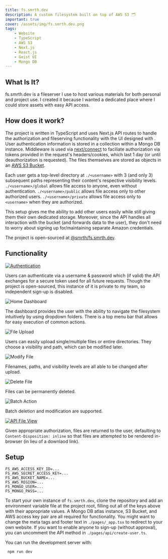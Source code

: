 ```yaml
---
title: fs.smrth.dev
description: A custom filesystem built on top of AWS S3 🗂
important: true
cover: /assets/img/fs.smrth.dev.png
tags:
    - Website
    - TypeScript
    - AWS S3
    - Next.js
    - React.js
    - Geist UI
    - Mongo DB
---
```


## What Is It?
fs.smrth.dev is a fileserver I use to host various materials for both personal and project use. I created it because I wanted a dedicated place where I could store assets with easy API access.

## How does it work?
The project is written in TypeScript and uses Next.js API routes to handle the authorization and fileserving functionality with the UI designed with . User authentication information is stored in a collection within a Mongo DB instance. Middleware is used via [next/connect](https://www.npmjs.com/package/next-connect) to faciliate authorization via tokens provided in the request's headers/cookies, which last 1 day (or until deauthorization is requested). The files themselves are stored as objects in an [AWS S3 Bucket](https://aws.amazon.com/s3/).

Each user gets a top-level directory at `./<username>` with 3 (and only 3) subsequent paths representing their content's respective visibility levels. `./<username>/global` allows file access to anyone, even without authentication. `./<username>/public` allows file access only to other authorized users. `./<username>/private` allows file access only to `<username>` when they are authorized.

This setup gives me the ability to add other users easily while still giving them their own dedicated storage. Moreover, since the API handles all interaction with the bucket (and forwards data to the user), they don't need to worry about signing up for/maintaining separate Amazon credentials.

The project is open-sourced at [@smrth/fs.smrth.dev](https://github.com/http-samc/fs.smrth.dev).

## Functionality
[![ Authentication](https://fs.smrth.dev/smrth/global/dev/smrth.dev/fs.smrth.dev/auth.png)](https://fs.smrth.dev)

Users can authenticate via a username & password which (if valid) the API exchanges for a secure token used for all future requests. Though the project is open-sourced, this instance of it is private to my team, so independent sign-up is disabled.

![ Home Dashboard](https://fs.smrth.dev/smrth/global/dev/smrth.dev/fs.smrth.dev/home.png)

The dashboard provides the user with the ability to navigate the filesystem intuitively by using dropdown folders. There is a top menu bar that allows for easy execution of common actions.

![ File Upload](https://fs.smrth.dev/smrth/global/dev/smrth.dev/fs.smrth.dev/upload.png)

Users can easily upload single/multiple files or entire directories. They choose a visibility and path, which can be modified later.

![ Modify File](https://fs.smrth.dev/smrth/global/dev/smrth.dev/fs.smrth.dev/modify.png)

Filenames, paths, and visibility levels are all able to be changed after upload.

![ Delete File](https://fs.smrth.dev/smrth/global/dev/smrth.dev/fs.smrth.dev/delete.png)

Files can be permanently deleted.

![ Batch Action](https://fs.smrth.dev/smrth/global/dev/smrth.dev/fs.smrth.dev/batch.png)

Batch deletion and modification are supported.

[![ API File View](https://fs.smrth.dev/smrth/global/dev/smrth.dev/fs.smrth.dev/view-file.png)](https://fs.smrth.dev/smrth/global/dev/smrth.dev/fs.smrth.dev/view-file.png)

Given appropriate authorization, files are returned to the user, defaulting to `Content-Disposition: inline` so that files are attempted to be rendered in-browser (in lieu of a downlaod link).

## Setup

```python::.env
FS_AWS_ACCESS_KEY_ID=...
FS_AWS_SECRET_ACCESS_KEY=...
FS_AWS_BUCKET_NAME=...
FS_AWS_REGION=...
FS_MONGO_USER=...
FS_MONGO_PASS=...
```

To start your own instance of `fs.smrth.dev`, clone the repository and add an environment variable file at the project root, filling out all of the keys above with their appropriate values. A Mongo DB atlas instance, S3 Bucket, and AWS access key pair are all required for functionality. You might want to change the meta tags and footer text in `./pages/_app.tsx` to redirect to your own website. If you want to enable anyone to sign-up (without approval), you can uncomment the API method in `./pages/api/create-user.ts`.

You can run the development server with:

` npm run dev`
